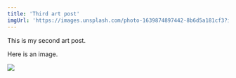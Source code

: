 ```yaml
---
title: 'Third art post'
imgUrl: 'https://images.unsplash.com/photo-1639874897442-8b6d5a181cf3?ixlib=rb-1.2.1&ixid=MnwxMjA3fDB8MHxwaG90by1wYWdlfHx8fGVufDB8fHx8&auto=format&fit=crop&w=3115&q=80'
---
```


This is my second art post.

Here is an image.

<img src="https://images.unsplash.com/photo-1639874897442-8b6d5a181cf3?ixlib=rb-1.2.1&ixid=MnwxMjA3fDB8MHxwaG90by1wYWdlfHx8fGVufDB8fHx8&auto=format&fit=crop&w=3115&q=80"></img>
